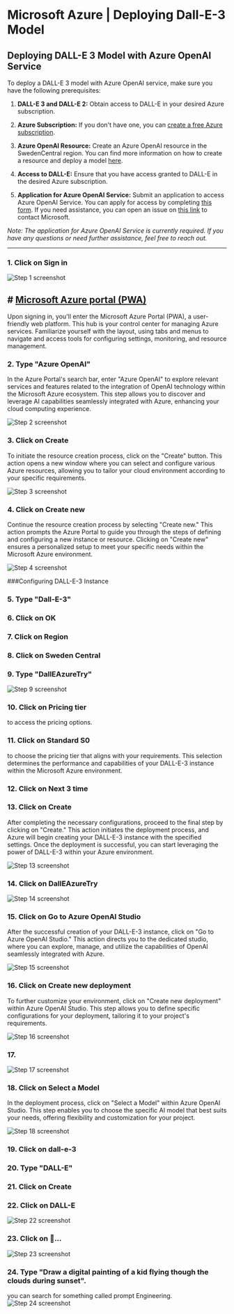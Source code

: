 # Microsoft Azure | Deploying Dall-E-3 Model

## Deploying DALL-E 3 Model with Azure OpenAI Service

To deploy a DALL-E 3 model with Azure OpenAI service, make sure you have the following prerequisites:

1. **DALL-E 3 and DALL-E 2:** Obtain access to DALL-E in your desired Azure subscription.

2. **Azure Subscription:** If you don't have one, you can [create a free Azure subscription](https://azure.microsoft.com/en-gb/free/ai-services/?WT.mc_id=%3Fwt.mc_id%3Dstudentamb_298069).

3. **Azure OpenAI Resource:** Create an Azure OpenAI resource in the SwedenCentral region. You can find more information on how to create a resource and deploy a model [here](https://learn.microsoft.com/en-us/azure/ai-services/openai/how-to/create-resource?pivots=web-portal&WT.mc_id=%3Fwt.mc_id%3Dstudentamb_298069).

4. **Access to DALL-E:** Ensure that you have access granted to DALL-E in the desired Azure subscription.

5. **Application for Azure OpenAI Service:** Submit an application to access Azure OpenAI Service. You can apply for access by completing [this form](https://customervoice.microsoft.com/Pages/ResponsePage.aspx?id=v4j5cvGGr0GRqy180BHbR7en2Ais5pxKtso_Pz4b1_xUNTZBNzRKNlVQSFhZMU9aV09EVzYxWFdORCQlQCN0PWcu). If you need assistance, you can open an issue on [this link](https://customervoice.microsoft.com/Pages/ResponsePage.aspx?id=v4j5cvGGr0GRqy180BHbR7en2Ais5pxKtso_Pz4b1_xUNTZBNzRKNlVQSFhZMU9aV09EVzYxWFdORCQlQCN0PWcu) to contact Microsoft.

*Note: The application for Azure OpenAI Service is currently required. If you have any questions or need further assistance, feel free to reach out.*




***





### 1. Click on Sign in
![Step 1 screenshot](https://images.tango.us/workflows/77564e19-90af-465f-8199-1769f76ab172/steps/ceb6930d-24ae-48d9-8abc-6bd6545c39ec/09e994a6-02c1-4267-8e1c-ae7a57161641.png?crop=focalpoint&fit=crop&fp-x=0.5000&fp-y=0.5000&w=1200&border=2%2CF4F2F7&border-radius=8%2C8%2C8%2C8&border-radius-inner=8%2C8%2C8%2C8&blend-align=bottom&blend-mode=normal&blend-x=0&blend-w=1200&blend64=aHR0cHM6Ly9pbWFnZXMudGFuZ28udXMvc3RhdGljL21hZGUtd2l0aC10YW5nby13YXRlcm1hcmstdjIucG5n&mark-x=1125&mark-y=6&m64=aHR0cHM6Ly9pbWFnZXMudGFuZ28udXMvc3RhdGljL2JsYW5rLnBuZz9tYXNrPWNvcm5lcnMmYm9yZGVyPTQlMkNGRjc0NDImdz02OSZoPTgyJmZpdD1jcm9wJmNvcm5lci1yYWRpdXM9MTA%3D)


## # [Microsoft Azure portal (PWA)](https://portal.azure.com/)
Upon signing in, you'll enter the Microsoft Azure Portal (PWA), a user-friendly web platform. This hub is your control center for managing Azure services. Familiarize yourself with the layout, using tabs and menus to navigate and access tools for configuring settings, monitoring, and resource management.


### 2. Type "Azure OpenAI"

In the Azure Portal's search bar, enter "Azure OpenAI" to explore relevant services and features related to the integration of OpenAI technology within the Microsoft Azure ecosystem. This step allows you to discover and leverage AI capabilities seamlessly integrated with Azure, enhancing your cloud computing experience.

![Step 2 screenshot](https://images.tango.us/workflows/77564e19-90af-465f-8199-1769f76ab172/steps/efa765fc-0c2c-48a7-9f55-0ee2aad53d88/eb99fcf9-6f80-4f4f-bbad-ab79056d756c.png?crop=focalpoint&fit=crop&fp-x=0.5000&fp-y=0.5000&w=1200&border=2%2CF4F2F7&border-radius=8%2C8%2C8%2C8&border-radius-inner=8%2C8%2C8%2C8&blend-align=bottom&blend-mode=normal&blend-x=0&blend-w=1200&blend64=aHR0cHM6Ly9pbWFnZXMudGFuZ28udXMvc3RhdGljL21hZGUtd2l0aC10YW5nby13YXRlcm1hcmstdjIucG5n&mark-x=298&mark-y=6&m64=aHR0cHM6Ly9pbWFnZXMudGFuZ28udXMvc3RhdGljL2JsYW5rLnBuZz9tYXNrPWNvcm5lcnMmYm9yZGVyPTQlMkNGRjc0NDImdz00NTUmaD00NiZmaXQ9Y3JvcCZjb3JuZXItcmFkaXVzPTEw)


### 3. Click on Create
To initiate the resource creation process, click on the "Create" button. This action opens a new window where you can select and configure various Azure resources, allowing you to tailor your cloud environment according to your specific requirements.

![Step 3 screenshot](https://images.tango.us/workflows/77564e19-90af-465f-8199-1769f76ab172/steps/2c8d7c6e-f85f-4c02-9e78-744d1de56b0e/24ec5a12-5114-4725-9975-c8378132845a.png?crop=focalpoint&fit=crop&fp-x=0.5000&fp-y=0.5000&w=1200&border=2%2CF4F2F7&border-radius=8%2C8%2C8%2C8&border-radius-inner=8%2C8%2C8%2C8&blend-align=bottom&blend-mode=normal&blend-x=0&blend-w=1200&blend64=aHR0cHM6Ly9pbWFnZXMudGFuZ28udXMvc3RhdGljL21hZGUtd2l0aC10YW5nby13YXRlcm1hcmstdjIucG5n&mark-x=379&mark-y=172&m64=aHR0cHM6Ly9pbWFnZXMudGFuZ28udXMvc3RhdGljL2JsYW5rLnBuZz9tYXNrPWNvcm5lcnMmYm9yZGVyPTQlMkNGRjc0NDImdz0xMTUmaD02MCZmaXQ9Y3JvcCZjb3JuZXItcmFkaXVzPTEw)


### 4. Click on Create new

Continue the resource creation process by selecting "Create new." This action prompts the Azure Portal to guide you through the steps of defining and configuring a new instance or resource. Clicking on "Create new" ensures a personalized setup to meet your specific needs within the Microsoft Azure environment.

![Step 4 screenshot](https://images.tango.us/workflows/77564e19-90af-465f-8199-1769f76ab172/steps/c1d765f1-2f2d-4926-9be2-e45a2555d295/730b0afb-5fc9-4bae-be12-b17ab67ecf9e.png?crop=focalpoint&fit=crop&fp-x=0.5000&fp-y=0.5000&w=1200&border=2%2CF4F2F7&border-radius=8%2C8%2C8%2C8&border-radius-inner=8%2C8%2C8%2C8&blend-align=bottom&blend-mode=normal&blend-x=0&blend-w=1200&blend64=aHR0cHM6Ly9pbWFnZXMudGFuZ28udXMvc3RhdGljL21hZGUtd2l0aC10YW5nby13YXRlcm1hcmstdjIucG5n&mark-x=370&mark-y=551&m64=aHR0cHM6Ly9pbWFnZXMudGFuZ28udXMvc3RhdGljL2JsYW5rLnBuZz9tYXNrPWNvcm5lcnMmYm9yZGVyPTQlMkNGRjc0NDImdz05NyZoPTM0JmZpdD1jcm9wJmNvcm5lci1yYWRpdXM9MTA%3D)

###Configuring DALL-E-3 Instance

### 5. Type "Dall-E-3"

### 6. Click on OK

### 7. Click on Region

### 8. Click on Sweden Central

### 9. Type "DallEAzureTry"
![Step 9 screenshot](https://images.tango.us/workflows/77564e19-90af-465f-8199-1769f76ab172/steps/92dd6163-5f4f-4904-afc5-c4084fdf6d3c/5835df0c-46ff-483a-b3bc-04b789c4dabe.png?crop=focalpoint&fit=crop&fp-x=0.5613&fp-y=0.6265&fp-z=1.4456&w=1200&border=2%2CF4F2F7&border-radius=8%2C8%2C8%2C8&border-radius-inner=8%2C8%2C8%2C8&blend-align=bottom&blend-mode=normal&blend-x=0&blend-w=1200&blend64=aHR0cHM6Ly9pbWFnZXMudGFuZ28udXMvc3RhdGljL21hZGUtd2l0aC10YW5nby13YXRlcm1hcmstdjIucG5n&mark-x=161&mark-y=422&m64=aHR0cHM6Ly9pbWFnZXMudGFuZ28udXMvc3RhdGljL2JsYW5rLnBuZz9tYXNrPWNvcm5lcnMmYm9yZGVyPTYlMkNGRjc0NDImdz04NzgmaD02MiZmaXQ9Y3JvcCZjb3JuZXItcmFkaXVzPTEw)


### 10. Click on Pricing tier

to access the pricing options.

### 11. Click on Standard S0

to choose the pricing tier that aligns with your requirements. This selection determines the performance and capabilities of your DALL-E-3 instance within the Microsoft Azure environment.

### 12. Click on Next 3 time


### 13. Click on Create

After completing the necessary configurations, proceed to the final step by clicking on "Create." This action initiates the deployment process, and Azure will begin creating your DALL-E-3 instance with the specified settings. Once the deployment is successful, you can start leveraging the power of DALL-E-3 within your Azure environment.

![Step 13 screenshot](https://images.tango.us/workflows/77564e19-90af-465f-8199-1769f76ab172/steps/16f0ceab-5c9c-4ecb-a801-303060f6ddb6/1e88b3b4-53d6-479e-be5f-6b54a57eaad9.png?crop=focalpoint&fit=crop&fp-x=0.5000&fp-y=0.5000&w=1200&border=2%2CF4F2F7&border-radius=8%2C8%2C8%2C8&border-radius-inner=8%2C8%2C8%2C8&blend-align=bottom&blend-mode=normal&blend-x=0&blend-w=1200&blend64=aHR0cHM6Ly9pbWFnZXMudGFuZ28udXMvc3RhdGljL21hZGUtd2l0aC10YW5nby13YXRlcm1hcmstdjIucG5n&mark-x=275&mark-y=840&m64=aHR0cHM6Ly9pbWFnZXMudGFuZ28udXMvc3RhdGljL2JsYW5rLnBuZz9tYXNrPWNvcm5lcnMmYm9yZGVyPTQlMkNGRjc0NDImdz0xMTgmaD00MyZmaXQ9Y3JvcCZjb3JuZXItcmFkaXVzPTEw)


### 14. Click on DallEAzureTry
![Step 14 screenshot](https://images.tango.us/workflows/77564e19-90af-465f-8199-1769f76ab172/steps/eb756a3b-b60e-434e-84f6-b63c436371a1/592314f1-6f2b-467c-bddb-cbdfe024a035.png?crop=focalpoint&fit=crop&fp-x=0.4724&fp-y=0.5185&fp-z=2.5186&w=1200&border=2%2CF4F2F7&border-radius=8%2C8%2C8%2C8&border-radius-inner=8%2C8%2C8%2C8&blend-align=bottom&blend-mode=normal&blend-x=0&blend-w=1200&blend64=aHR0cHM6Ly9pbWFnZXMudGFuZ28udXMvc3RhdGljL21hZGUtd2l0aC10YW5nby13YXRlcm1hcmstdjIucG5n&mark-x=453&mark-y=411&m64=aHR0cHM6Ly9pbWFnZXMudGFuZ28udXMvc3RhdGljL2JsYW5rLnBuZz9tYXNrPWNvcm5lcnMmYm9yZGVyPTYlMkNGRjc0NDImdz0yOTMmaD04NCZmaXQ9Y3JvcCZjb3JuZXItcmFkaXVzPTEw)


### 15. Click on Go to Azure OpenAI Studio

After the successful creation of your DALL-E-3 instance, click on "Go to Azure OpenAI Studio." This action directs you to the dedicated studio, where you can explore, manage, and utilize the capabilities of OpenAI seamlessly integrated with Azure.

![Step 15 screenshot](https://images.tango.us/workflows/77564e19-90af-465f-8199-1769f76ab172/steps/1499e8cd-0a1a-4a55-862a-e7310b658790/038b0108-207c-4e3f-a18a-ad01a7da7fb1.png?crop=focalpoint&fit=crop&fp-x=0.4305&fp-y=0.2233&fp-z=1.8902&w=1200&border=2%2CF4F2F7&border-radius=8%2C8%2C8%2C8&border-radius-inner=8%2C8%2C8%2C8&blend-align=bottom&blend-mode=normal&blend-x=0&blend-w=1200&blend64=aHR0cHM6Ly9pbWFnZXMudGFuZ28udXMvc3RhdGljL21hZGUtd2l0aC10YW5nby13YXRlcm1hcmstdjIucG5n&mark-x=340&mark-y=326&m64=aHR0cHM6Ly9pbWFnZXMudGFuZ28udXMvc3RhdGljL2JsYW5rLnBuZz9tYXNrPWNvcm5lcnMmYm9yZGVyPTYlMkNGRjc0NDImdz01MjAmaD0xMTMmZml0PWNyb3AmY29ybmVyLXJhZGl1cz0xMA%3D%3D)


### 16. Click on Create new deployment

To further customize your environment, click on "Create new deployment" within Azure OpenAI Studio. This step allows you to define specific configurations for your deployment, tailoring it to your project's requirements.

![Step 16 screenshot](https://images.tango.us/workflows/77564e19-90af-465f-8199-1769f76ab172/steps/f82cf6a4-191a-4d5b-a5df-533be622f59d/4dd2612a-a45b-4141-b036-8610bdc16bb0.png?crop=focalpoint&fit=crop&fp-x=0.3358&fp-y=0.4794&fp-z=1.9014&w=1200&border=2%2CF4F2F7&border-radius=8%2C8%2C8%2C8&border-radius-inner=8%2C8%2C8%2C8&blend-align=bottom&blend-mode=normal&blend-x=0&blend-w=1200&blend64=aHR0cHM6Ly9pbWFnZXMudGFuZ28udXMvc3RhdGljL21hZGUtd2l0aC10YW5nby13YXRlcm1hcmstdjIucG5n&mark-x=342&mark-y=401&m64=aHR0cHM6Ly9pbWFnZXMudGFuZ28udXMvc3RhdGljL2JsYW5rLnBuZz9tYXNrPWNvcm5lcnMmYm9yZGVyPTYlMkNGRjc0NDImdz01MTYmaD0xMDMmZml0PWNyb3AmY29ybmVyLXJhZGl1cz0xMA%3D%3D)


### 17. 
![Step 17 screenshot](https://images.tango.us/workflows/77564e19-90af-465f-8199-1769f76ab172/steps/f55ec3bf-bd88-4067-a3c1-39b1ba25d5fb/90dfe91d-2960-486f-8c6f-38270754559a.png?crop=focalpoint&fit=crop&fp-x=0.1840&fp-y=0.3215&fp-z=1.9270&w=1200&border=2%2CF4F2F7&border-radius=8%2C8%2C8%2C8&border-radius-inner=8%2C8%2C8%2C8&blend-align=bottom&blend-mode=normal&blend-x=0&blend-w=1200&blend64=aHR0cHM6Ly9pbWFnZXMudGFuZ28udXMvc3RhdGljL21hZGUtd2l0aC10YW5nby13YXRlcm1hcmstdjIucG5n&mark-x=172&mark-y=398&m64=aHR0cHM6Ly9pbWFnZXMudGFuZ28udXMvc3RhdGljL2JsYW5rLnBuZz9tYXNrPWNvcm5lcnMmYm9yZGVyPTYlMkNGRjc0NDImdz01MDYmaD0xMTAmZml0PWNyb3AmY29ybmVyLXJhZGl1cz0xMA%3D%3D)


### 18. Click on Select a Model

In the deployment process, click on "Select a Model" within Azure OpenAI Studio. This step enables you to choose the specific AI model that best suits your needs, offering flexibility and customization for your project.

![Step 18 screenshot](https://images.tango.us/workflows/77564e19-90af-465f-8199-1769f76ab172/steps/1f6fe710-751e-4cf4-94dd-93f232dc7359/ffd8f90b-a742-4184-ae89-69c7bcf26471.png?crop=focalpoint&fit=crop&fp-x=0.4872&fp-y=0.4280&fp-z=1.2432&w=1200&border=2%2CF4F2F7&border-radius=8%2C8%2C8%2C8&border-radius-inner=8%2C8%2C8%2C8&blend-align=bottom&blend-mode=normal&blend-x=0&blend-w=1200&blend64=aHR0cHM6Ly9pbWFnZXMudGFuZ28udXMvc3RhdGljL21hZGUtd2l0aC10YW5nby13YXRlcm1hcmstdjIucG5n&mark-x=165&mark-y=419&m64=aHR0cHM6Ly9pbWFnZXMudGFuZ28udXMvc3RhdGljL2JsYW5rLnBuZz9tYXNrPWNvcm5lcnMmYm9yZGVyPTYlMkNGRjc0NDImdz04NzAmaD02NyZmaXQ9Y3JvcCZjb3JuZXItcmFkaXVzPTEw)


### 19. Click on dall-e-3

### 20. Type "DALL-E"

### 21. Click on Create

### 22. Click on DALL-E
![Step 22 screenshot](https://images.tango.us/workflows/77564e19-90af-465f-8199-1769f76ab172/steps/f860887a-09cc-49fb-a1af-bdf8a28609c0/f03564af-1a73-460a-965d-6a400f6e290e.png?crop=focalpoint&fit=crop&fp-x=0.5000&fp-y=0.5000&w=1200&border=2%2CF4F2F7&border-radius=8%2C8%2C8%2C8&border-radius-inner=8%2C8%2C8%2C8&blend-align=bottom&blend-mode=normal&blend-x=0&blend-w=1200&blend64=aHR0cHM6Ly9pbWFnZXMudGFuZ28udXMvc3RhdGljL21hZGUtd2l0aC10YW5nby13YXRlcm1hcmstdjIucG5n&mark-x=163&mark-y=391&m64=aHR0cHM6Ly9pbWFnZXMudGFuZ28udXMvc3RhdGljL2JsYW5rLnBuZz9tYXNrPWNvcm5lcnMmYm9yZGVyPTQlMkNGRjc0NDImdz03MyZoPTM4JmZpdD1jcm9wJmNvcm5lci1yYWRpdXM9MTA%3D)


### 23. Click on …
![Step 23 screenshot](https://images.tango.us/workflows/77564e19-90af-465f-8199-1769f76ab172/steps/def6fae4-74f4-4285-889f-e943f4aa7dbe/17e00e04-3fb5-432a-b40d-1e4bf46116f4.png?crop=focalpoint&fit=crop&fp-x=0.6036&fp-y=0.2083&fp-z=2.0283&w=1200&border=2%2CF4F2F7&border-radius=8%2C8%2C8%2C8&border-radius-inner=8%2C8%2C8%2C8&blend-align=bottom&blend-mode=normal&blend-x=0&blend-w=1200&blend64=aHR0cHM6Ly9pbWFnZXMudGFuZ28udXMvc3RhdGljL21hZGUtd2l0aC10YW5nby13YXRlcm1hcmstdjIucG5n&mark-x=365&mark-y=325&m64=aHR0cHM6Ly9pbWFnZXMudGFuZ28udXMvc3RhdGljL2JsYW5rLnBuZz9tYXNrPWNvcm5lcnMmYm9yZGVyPTYlMkNGRjc0NDImdz00NzEmaD0xMTUmZml0PWNyb3AmY29ybmVyLXJhZGl1cz0xMA%3D%3D)


### 24. Type "Draw a digital painting of a kid flying though the clouds during sunset".
you can search for something called prompt Engineering.
![Step 24 screenshot](https://images.tango.us/workflows/77564e19-90af-465f-8199-1769f76ab172/steps/529ad56a-acb8-4410-8816-8d6288fbc3ad/7e7ebaf1-989b-454c-86b1-a2d0b806a327.png?crop=focalpoint&fit=crop&fp-x=0.4748&fp-y=0.3786&fp-z=1.0805&w=1200&border=2%2CF4F2F7&border-radius=8%2C8%2C8%2C8&border-radius-inner=8%2C8%2C8%2C8&blend-align=bottom&blend-mode=normal&blend-x=0&blend-w=1200&blend64=aHR0cHM6Ly9pbWFnZXMudGFuZ28udXMvc3RhdGljL21hZGUtd2l0aC10YW5nby13YXRlcm1hcmstdjIucG5n&mark-x=81&mark-y=342&m64=aHR0cHM6Ly9pbWFnZXMudGFuZ28udXMvc3RhdGljL2JsYW5rLnBuZz9tYXNrPWNvcm5lcnMmYm9yZGVyPTYlMkNGRjc0NDImdz0xMDM4Jmg9NTYmZml0PWNyb3AmY29ybmVyLXJhZGl1cz0xMA%3D%3D)

<br/>

